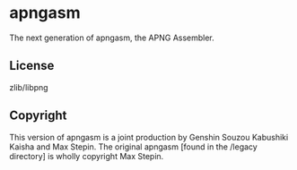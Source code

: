 apngasm
=======

The next generation of apngasm, the APNG Assembler.

License
-------
zlib/libpng

Copyright
---------
This version of apngasm is a joint production by Genshin Souzou Kabushiki Kaisha and Max Stepin.
The original apngasm [found in the /legacy directory] is wholly copyright Max Stepin.

